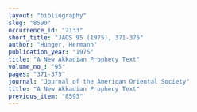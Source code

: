 ```yaml
---
layout: "bibliography"
slug: "8590"
occurrence_id: "2133"
short_title: "JAOS 95 (1975), 371-375"
author: "Hunger, Hermann"
publication_year: "1975"
title: "A New Akkadian Prophecy Text"
volume_no_: "95"
pages: "371-375"
journal: "Journal of the American Oriental Society"
title: "A New Akkadian Prophecy Text"
previous_item: "8593"
---
```

